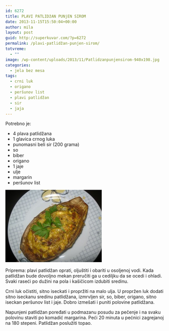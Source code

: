 ```yaml
---
id: 6272
title: PLAVI PATLIDžAN PUNjEN SIROM
date: 2013-11-15T15:50:04+00:00
author: mila
layout: post
guid: http://superkuvar.com/?p=6272
permalink: /plavi-patlidžan-punjen-sirom/
totvreme:
  - ""
image: /wp-content/uploads/2013/11/Patlidzanpunjensirom-940x198.jpg
categories:
  - jela bez mesa
tags:
  - crni luk
  - origano
  - peršunov list
  - plavi patlidžan
  - sir
  - jaja
---
```

Potrebno je:

  * 4 plava patlidžana
  * 1 glavica crnog luka
  * punomasni beli sir (200 grama)
  * so
  * biber
  * origano
  * 1 jaje
  * ulje
  * margarin
  * peršunov list

[<img class="alignnone size-medium wp-image-6274" src="/wp-content/uploads/2013/11/Patlidzanpunjensirom-300x225.jpg" alt="Patlidzanpunjensirom" width="300" height="225" />](/wp-content/uploads/2013/11/Patlidzanpunjensirom.jpg)

Priprema: plavi patlidžan oprati, oljuštiti i obariti u osoljenoj vodi. Kada patlidžan bude dovoljno mekan preručiti ga u cediljku da se ocedi i ohladi. Svaki raseći po dužini na pola i kašičicom izdubiti sredinu.

Crni luk očistiti, sitno iseckati i propržiti na malo ulja. U propržen luk dodati sitno iseckanu sredinu patlidžana, izmrvljen sir, so, biber, origano, sitno iseckan peršunov list i jaje. Dobro izmešati i puniti polovine patlidžana.

Napunjeni patlidžan poređati u podmazanu posudu za pečenje i na svaku polovinu staviti po komadić margarina. Peći 20 minuta u pećnici zagrejanoj na 180 stepeni. Patlidžan poslužiti topao.